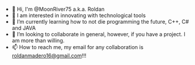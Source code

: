 - 👋 Hi, I'm @MoonRiver75 a.k.a. Roldan
- 👀 I am interested in innovating with technological tools 
- 🌱 I’m currently learning how to not die programming the future, C++, C# and JAVA 
- 💞️ I’m looking to collaborate in general, however, if you have a project. I am more than willing.
- 📫  How to reach me, my email for any collaboration is roldanmadero16@gmail.com!!!
<!---
MoonRiver75/MoonRiver75 is a ✨ special ✨ repository because its `README.md` (this file) appears on your GitHub profile.
You can click the Preview link to take a look at your changes.
--->
